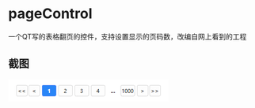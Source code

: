 # pageControl
一个QT写的表格翻页的控件，支持设置显示的页码数，改编自网上看到的工程

## 截图

![image2023-11-7_11-13-35.png](https://github.com/yzw-trt/pageControl/blob/main/%E8%A1%A8%E6%A0%BC%E7%BF%BB%E9%A1%B5%E6%8E%A7%E4%BB%B6.png)
